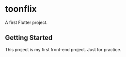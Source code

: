 # toonflix

A first Flutter project.

## Getting Started

This project is my first front-end project.
Just for practice.
